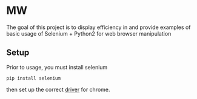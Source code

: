 # MW
The goal of this project is to display efficiency in and provide examples of basic usage of Selenium + Python2 for web browser manipulation 

## Setup

Prior to usage, you must install selenium 

`pip install selenium`

then set up the correct [driver](https://sites.google.com/a/chromium.org/chromedriver/downloads) for chrome.
